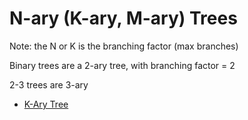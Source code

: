 # N-ary (K-ary, M-ary) Trees

Note: the N or K is the branching factor (max branches)

Binary trees are a 2-ary tree, with branching factor = 2

2-3 trees are 3-ary

- [K-Ary Tree](https://en.wikipedia.org/wiki/K-ary_tree)

